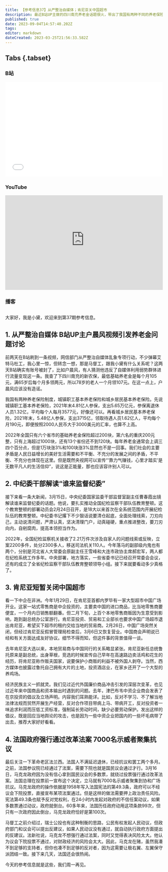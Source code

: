 ```yaml
---
title: 【参考信息37】从严整治自媒体；肯尼亚关中国超市
description: 最近B站UP主做的四川南充养老金话题很火，带出了我国有两种不同的养老保险体系，城镇职工养老保险，平均每人每月3577块，但城乡居民基本养老保险平均每人每月只有190块，“不平衡不充分的发展”，画面比文字更有冲击力。在肯尼亚首都内罗毕，中企投资的大型中国商品超市被关了一星期，折射出中国资本输出和商品输出在非洲遇到的问题。
published: true
date: 2023-09-04T14:57:40.202Z
tags: 
editor: markdown
dateCreated: 2023-03-25T21:56:33.582Z
---
```


## Tabs {.tabset}
### B站
<div style="position: relative; padding: 30% 45%;">
<iframe style="position: absolute; width: 100%; height: 100%; left: 0; top: 0;" src="//player.bilibili.com/player.html?&bvid=BV1924y1u7JH&page=1&as_wide=1&high_quality=1&danmaku=1&autoplay=0" scrolling="no" border="0" frameborder="no" framespacing="0" allowfullscreen="true"></iframe>
</div>

### YouTube
<div style="position: relative; padding: 30% 45%;">
<iframe style="position: absolute; top: 0; left: 0; width: 100%; height: 100%;" src="https://www.youtube-nocookie.com/embed/tm6XrrV_uSE" title="YouTube video player" frameborder="0" allow="accelerometer; autoplay; clipboard-write; encrypted-media; gyroscope; picture-in-picture" allowfullscreen></iframe>
</div>
  
### 播客
<div class="podcast-player"></div>

## 

大家好，我是小黛，欢迎来到第37期参考信息。

## 1. 从严整治自媒体 B站UP主户晨风视频引发养老金问题讨论

前两天在B站刷到一条视频，网信部门从严整治自媒体乱象专项行动，不少弹幕艾特马杜工，我心里一惊，但转念一想，那是马督工，跟我小黛有什么关系呢？这两天B站确实有账号被封了，比如户晨风，有人猜测他违反了自媒体利用弱势群体进行流量变现这一条。我查了下四川南充的新农保，最低基础养老金是每个月105元，满65岁后每个月多领两元，所以78岁的老人一个月领107元。在这一点上，户晨风应该没有造谣。

我国有两种养老保险制度，城镇职工基本养老保险和城乡居民基本养老保险。先说城镇职工基本养老保险，2021年末4.81亿人参保，支出5.65万亿元，参保离退休人员1.32亿，平均每个人每月3577元，好像还可以。再看城乡居民基本养老保险，2021年末，5.48亿人参保，支出3715亿，领取待遇人员1.62亿人，平均每个月190元，即便按照2000人民币大于3000美元的汇率，也算不上高。

2022年全国只有六个省市的基础养老金保险超过200块，第六名的重庆200元整，只有上海超过1000块，还有13个省份还不到120块。每年养老金通常会上调三四个百分点，但是1万块涨3%和100块涨3%显然也不是一回事。我们社会的主要矛盾是人民日益增长的美好生活需要和不平衡、不充分的发展之间的矛盾，不平衡、不充分也体现在这里。但是既然央视网可以宣传“‘靠力气赚钱，心里才踏实’是无数平凡人的生活信仰”，说这是正能量，那也应该容许别人可以。

## 2. 中纪委干部解读“谁来监督纪委”

接下来看一条大新闻，3月15日，中央纪委国家监委干部监督室副主任曹春霞出镜解读谁来监督纪委的话题。他说，要扎实推动全国纪检监察干部队伍教育整顿。这个教育整顿的部署动员会2月24日召开，是18大以来首次在全系统范围内开展纪检队伍的教育整顿。中纪委书记撂下不少狠话说要清仓起底，全面处理线索，刀刃向己，主动说清问题，严肃认真，坚决清理门户，动真碰硬，重点推进整改，要刀刃向内，自剜腐肉，提高本领担当作为。

2022年，全国纪检监察机关接收了2.21万件次涉及自家人的问题线索或反映，立案2200多件，处分2300多人，移送司法机关110人。今年落马的副部级内鬼也有两个，分别是河北省人大常委会原副主任王雪峰和大连市政协主席郝宏军，两人都在纪检系统工作多年。中央部署，地方落实，一些省委书记已经召开常委会会议，还有的成立了全省纪检监察干部队伍教育整顿领导小组。接下来就要看动多少真格了。

## 3. 肯尼亚短暂关闭中国超市

看一下中企在非洲。今年1月29日，在肯尼亚首都内罗毕有一家大型超市中国广场开业。这家一站式零售商是中企投资的，主要卖中国的进口商品，比当地零售商要便宜，一个月内日销售额翻番。但二月下旬，上百个本地零售商贩因为生意受到影响，跑到副总统办公室游行。肯尼亚投资、贸易和工业部长也要求中国广场超市退出肯尼亚，希望买下超市的租约交给当地的贸易商。2月26日，中国广场突然关闭，但经过肯尼亚反假冒管理局检查后，3月6日又恢复营业。中国商会声明说已经和有关方面达成友好协议。细节不得而知，但这件事的背景值得一谈。

去年肯尼亚大选以来，本地贸易商与中国同行的关系略显紧张。肯尼亚新任总统鲁托原来是副总统，出身草根，竞选的时候宣传自己早年在高速路边卖活鸡和花生的经历，将肯尼亚称作贩夫国家，说要保护小商贩的利益不被外国人剥夺。当然，西方媒体也披露过鲁托自己拥有大片的土地，投资酒店业，在家乡还开了一个大型的养鸡场。

经济民族主义一抓就灵。我们见过近代外国廉价商品冲击引发的深层次变革，也见过近年来中国商品和资本输出时遇到的问题。去年，津巴布韦中资企业商会发表了在京投资的倡议及立场声明。内容我们耳熟能详。比如，反对不学习、不了解当地法律法规而贸然开展生产经营，反对合作项目带病上马、带病开工，反对投资者一味追求利润而压低工资标准，强制延长劳动时间，缺少必要劳动保护。发出这样的倡议，既是回应当地舆论的攻击，也是因为一些中资企业把国内的一些坏毛病带了出去，推荐大家好好看看。

## 4. 法国政府强行通过改革法案 7000名示威者聚集抗议

最后关注一下革命老区法兰西。法国人不满延迟退休，已经抗议和罢工两个多月。之前，法国参议院已经通过了法案，需要下院也就是国民议会通过才行。3月16日，马克龙政府因为没有信心拿到国民议会的多数票，就绕过投票强行通过改革法案。法国总理在投票前一宣布这个决定，立马就有7000名示威者聚集到协和广场抗议。马克龙政府的操作依据是1958年写入法国宪法的第49.3条，政府可以不经议会下院投票，直接宣布某项法案通过。但是这样的做法需要押上政治责任风险。宪法第49.3条也赋予反对党权利，在24小时内发起对政府的不信任案动议，如果多数票通过动议，政府就倒台。60多年来，法国历任政府动用这项条款99次，但只有一次政府因此倒台，马克龙政府恰好是第100次。

马督工之前介绍过，瑞士公投也有这种制衡的思路，公民有权发起人民动议，但政府部门和议会可以提出反建议，如果人民动议没有通过，就自动执行政府方面提出的反建议。法新社说，马克龙不想强行通过法案，同时又觉得表决风险太大。他认为议会下院投票不通过，对财政经济的风险会太大。因此，马克龙在赌，虽然我凑不到足够的支持者，但你也凑不到足够的反对者，因为这需要让极右翼、左翼保守派团结一致。接下来几天，法国还会很热闹。

今天的参考信息就是这些，我们周一再见。
